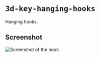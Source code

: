 # `3d-key-hanging-hooks`

Hanging hooks.

## Screenshot

![Screenshot of the hook](screenshot.png")
